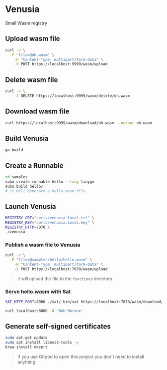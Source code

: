 # Venusia

Small Wasm registry

## Upload wasm file

```bash
curl -v \
  -F "file=@oh.wasm" \
	-H "Content-Type: multipart/form-data" \
	-X POST https://localhost:9999/wasm/upload
```

## Delete wasm file

```bash
curl -v \
	-X DELETE https://localhost:9999/wasm/delete/oh.wasm
```

## Download wasm file

```bash
curl https://localhost:9999/wasm/download/oh.wasm --output oh.wasm
```

## Build Venusia


```bash
go build
```

## Create a Runnable

```bash
cd samples
subo create runnable hello --lang tinygo
subo build hello/
# it will generate a hello.wasm file
```

## Launch Venusia

```bash
REGISTRY_CRT="certs/venusia.local.crt" \
REGISTRY_KEY="certs/venusia.local.key" \
REGISTRY_HTTP=7070 \
./venusia
```

### Publish a wasm file to Venusia

```bash
curl -v \
  -F "file=@samples/hello/hello.wasm" \
	-H "Content-Type: multipart/form-data" \
	-X POST https://localhost:7070/wasm/upload
```
> it will upload the file to the `functions` directory

### Serve hello.wasm with Sat

```bash
SAT_HTTP_PORT=8080 ./sat/.bin/sat https://localhost:7070/wasm/download/hello.wasm

curl localhost:8080 -d 'Bob Morane'
```

## Generate self-signed certificates

```bash
sudo apt-get update
sudo apt install libnss3-tools -y
brew install mkcert
```
> If you use Gitpod to open this project you don't need to install anything
